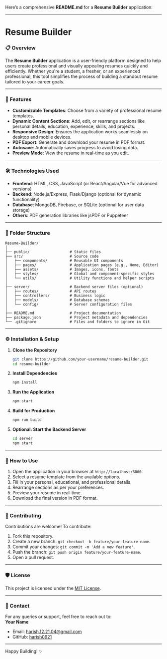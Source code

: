 Here’s a comprehensive **README.md** for a **Resume Builder** application:

---

# Resume Builder  

### 📋 Overview  
The **Resume Builder** application is a user-friendly platform designed to help users create professional and visually appealing resumes quickly and efficiently. Whether you're a student, a fresher, or an experienced professional, this tool simplifies the process of building a standout resume tailored to your career goals.

---

### 🚀 Features  
- **Customizable Templates**: Choose from a variety of professional resume templates.  
- **Dynamic Content Sections**: Add, edit, or rearrange sections like personal details, education, experience, skills, and projects.  
- **Responsive Design**: Ensures the application works seamlessly on desktop and mobile devices.  
- **PDF Export**: Generate and download your resume in PDF format.  
- **Autosave**: Automatically saves progress to avoid losing data.  
- **Preview Mode**: View the resume in real-time as you edit.  

---

### 🛠️ Technologies Used  
- **Frontend**: HTML, CSS, JavaScript (or React/Angular/Vue for advanced versions)  
- **Backend**: Node.js/Express, Flask/Django (optional for dynamic functionality)  
- **Database**: MongoDB, Firebase, or SQLite (optional for user data storage)  
- **Others**: PDF generation libraries like jsPDF or Puppeteer  

---

### 📂 Folder Structure  
```
Resume-Builder/
│
├── public/                  # Static files  
├── src/                     # Source code  
│   ├── components/          # Reusable UI components  
│   ├── pages/               # Application pages (e.g., Home, Editor)  
│   ├── assets/              # Images, icons, fonts  
│   ├── styles/              # Global and component-specific styles  
│   └── utils/               # Utility functions and helper scripts  
│
├── server/                  # Backend server files (optional)  
│   ├── routes/              # API routes  
│   ├── controllers/         # Business logic  
│   ├── models/              # Database schemas  
│   └── config/              # Server configuration files  
│
├── README.md                # Project documentation  
├── package.json             # Project metadata and dependencies  
└── .gitignore               # Files and folders to ignore in Git  
```

---

### ⚙️ Installation & Setup  

1. **Clone the Repository**  
   ```bash  
   git clone https://github.com/your-username/resume-builder.git  
   cd resume-builder  
   ```  

2. **Install Dependencies**  
   ```bash  
   npm install  
   ```  

3. **Run the Application**  
   ```bash  
   npm start  
   ```  

4. **Build for Production**  
   ```bash  
   npm run build  
   ```  

5. **Optional: Start the Backend Server**  
   ```bash  
   cd server  
   npm start  
   ```  

---

### 🌟 How to Use  

1. Open the application in your browser at `http://localhost:3000`.  
2. Select a resume template from the available options.  
3. Fill in your personal, educational, and professional details.  
4. Rearrange sections as per your preferences.  
5. Preview your resume in real-time.  
6. Download the final version in PDF format.  

---

### 🤝 Contributing  
Contributions are welcome! To contribute:  
1. Fork this repository.  
2. Create a new branch: `git checkout -b feature/your-feature-name`.  
3. Commit your changes: `git commit -m 'Add a new feature'`.  
4. Push the branch: `git push origin feature/your-feature-name`.  
5. Open a pull request.  

---

### 🛡️ License  
This project is licensed under the [MIT License](LICENSE).  

---

### 📧 Contact  
For any queries or support, feel free to reach out to:  
**Your Name**  
- Email: [harish.12.21.04@gmail.com](mailto:your.email@example.com)  
- GitHub: [harish0921](https://github.com/your-username)  

---

Happy Building! ✨  
